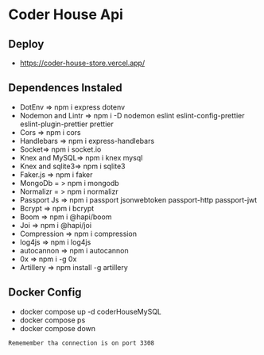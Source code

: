 # Coder House Api

## Deploy

- https://coder-house-store.vercel.app/

## Dependences Instaled

- DotEnv => npm i express dotenv
- Nodemon and Lintr => npm i -D nodemon eslint eslint-config-prettier eslint-plugin-prettier prettier
- Cors => npm i cors
- Handlebars => npm i express-handlebars
- Socket=> npm i socket.io
- Knex and MySQL=> npm i knex mysql
- Knex and sqlite3=> npm i sqlite3
- Faker.js => npm i faker
- MongoDb = > npm i mongodb
- Normalizr = > npm i normalizr
- Passport Js => npm i passport jsonwebtoken passport-http passport-jwt
- Bcrypt => npm i bcrypt
- Boom => npm i @hapi/boom
- Joi => npm i @hapi/joi
- Compression => npm i compression
- log4js => npm i log4js
- autocannon => npm i autocannon
- 0x => npm i -g 0x
- Artillery => npm install -g artillery

## Docker Config
- docker compose up -d coderHouseMySQL
- docker compose ps
- docker compose down

`Rememember tha connection is on port 3308`
